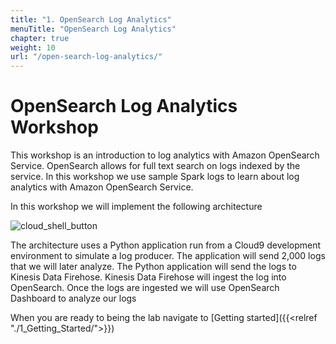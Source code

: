 ```yaml
---
title: "1. OpenSearch Log Analytics"
menuTitle: "OpenSearch Log Analytics"
chapter: true
weight: 10
url: "/open-search-log-analytics/"
---
```


# OpenSearch Log Analytics Workshop

This workshop is an introduction to log analytics with Amazon OpenSearch Service. OpenSearch allows for full text search on logs indexed by the service. In this workshop we use sample Spark logs to learn about log analytics with Amazon OpenSearch Service.

In this workshop we will implement the following architecture

![cloud_shell_button](/images/open-search-log-analytics/architecture.png)

The architecture uses a Python application run from a Cloud9 development environment to simulate a log producer. The application will send 2,000 logs that we will later analyze. The Python application will send the logs to Kinesis Data Firehose. Kinesis Data Firehose will ingest the log into OpenSearch. Once the logs are ingested we will use OpenSearch Dashboard to analyze our logs

When you are ready to being the lab navigate to [Getting started]({{<relref "./1_Getting_Started/">}})